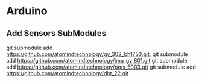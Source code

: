 # Arduino
## Add Sensors SubModules
git submodule add https://github.com/atomindtechnology/gy_302_bh1750.git;
git submodule add https://github.com/atomindtechnology/imu_gy_801.git
git submodule add https://github.com/atomindtechnology/pms_5003.git
git submodule add https://github.com/atomindtechnology/dht_22.git
